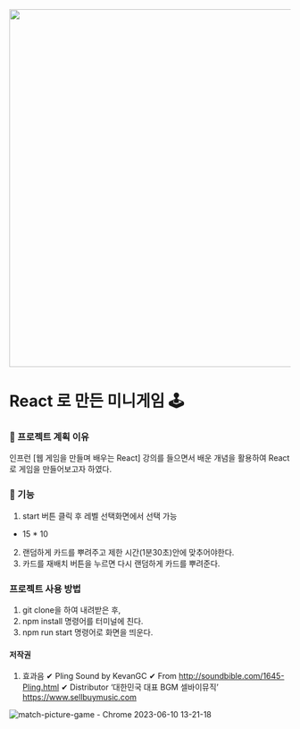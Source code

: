 <div align="center">
  <img src="./assets/image/cardMatchingGame.jpg" width="640px">
</div>


# React 로 만든 미니게임 🕹

### 📌 프로젝트 계획 이유 
인프런 [웹 게임을 만들며 배우는 React] 강의를 들으면서 배운 개념을 활용하여 React로 게임을 만들어보고자 하였다. 

### 📌 기능 
1. start 버튼 클릭 후 레벨 선택화면에서 선택 가능
  - 15 * 10 
2. 랜덤하게 카드를 뿌려주고 제한 시간(1분30초)안에 맞추어야한다.
3. 카드를 재배치 버튼을 누르면 다시 랜덤하게 카드를 뿌려준다.

### 프로젝트 사용 방법

1. git clone을 하여 내려받은 후,
2. npm install 명령어를 터미널에 친다. 
3. npm run start 명령어로 화면을 띄운다. 


#### 저작권

1. 효과음
✔ Pling Sound by KevanGC
✔ From
http://soundbible.com/1645-Pling.html
✔ Distributor
‘대한민국 대표 BGM 셀바이뮤직’ https://www.sellbuymusic.com



![match-picture-game - Chrome 2023-06-10 13-21-18](https://github.com/heywon0909/match-picture-game/assets/50330312/4a87b5fe-f4a2-4374-8d95-0d07454e638d)

